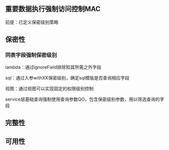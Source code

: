 ## 重要数据执行强制访问控制MAC

前提：已定义保密级别策略





## 保密性

### 同表字段强制保密级别

lambda：通过ignoreField排除知其所需之外字段

sql：通过入参withXX保密级别，确定sql模版是否查询相应字段

视图：通过视图可以实现固定的权限级别控制

service层基础查询强制使用查询参数QO，包含保密级别参数，用以筛选查询的字段





## 完整性









## 可用性







